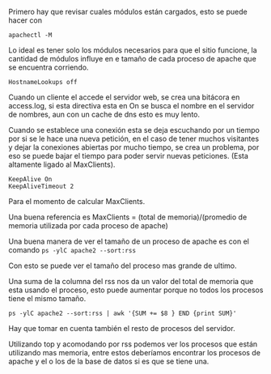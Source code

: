 <!-- 
.. title: Optimización de apache2
.. slug: optimizacion-de-apache2
.. date: 2013-10-18 11:16:14 UTC-06:00
.. tags: apache, optimizacion, web, keepalive 
.. category: linux
.. link: 
.. description: 
.. type: text
-->


Primero hay que revisar cuales módulos están cargados, esto se puede hacer con
```
apachectl -M
```

Lo ideal es tener solo los módulos necesarios para que el sitio funcione, la cantidad de módulos influye en e tamaño de cada proceso de apache que se encuentra corriendo.

```
HostnameLookups off
```

Cuando un cliente el accede el servidor web, se crea una bitácora en access.log, si esta directiva esta en On se busca el nombre en el servidor de nombres, aun con un cache de dns esto es muy lento.

Cuando se establece una conexión esta se deja escuchando por un tiempo por si se le hace una nueva petición, en el caso de tener muchos visitantes y dejar la conexiones abiertas por mucho tiempo, se crea un problema, por eso se puede bajar el tiempo para poder servir nuevas peticiones. (Esta altamente ligado al MaxClients).

```
KeepAlive On
KeepAliveTimeout 2
```
Para el momento de calcular MaxClients.

Una buena referencia es MaxClients = (total de memoria)/(promedio de memoria utilizada por cada proceso de apache)

Una buena manera de ver el tamaño de un proceso de apache es con el comando `ps -ylC apache2 --sort:rss`

Con esto se puede ver el tamaño del proceso mas grande de ultimo.

Una suma de la columna del rss nos da un valor del total de memoria que esta usando el proceso, esto puede aumentar porque no todos los procesos tiene el mismo tamaño.

```
ps -ylC apache2 --sort:rss | awk '{SUM += $8 } END {print SUM}'
```

Hay que tomar en cuenta también el resto de procesos del servidor.

Utilizando top y acomodando por rss podemos ver los procesos que están utilizando mas memoria, entre estos deberíamos encontrar los procesos de apache y el o los de la base de datos si es que se tiene una.
